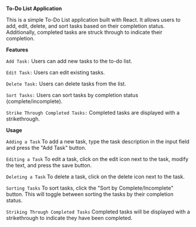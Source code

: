 **To-Do List Application**

This is a simple To-Do List application built with React. It allows users to add, edit, delete, and sort tasks based on their completion status. Additionally, completed tasks are struck through to indicate their completion.

**Features**

`Add Task:` Users can add new tasks to the to-do list.

`Edit Task:` Users can edit existing tasks.

`Delete Task:` Users can delete tasks from the list.

`Sort Tasks:` Users can sort tasks by completion status (complete/incomplete).

`Strike Through Completed Tasks:` Completed tasks are displayed with a strikethrough.

**Usage**

`Adding a Task`
To add a new task, type the task description in the input field and press the "Add Task" button.

`Editing a Task`
To edit a task, click on the edit icon next to the task, modify the text, and press the save button.

`Deleting a Task`
To delete a task, click on the delete icon next to the task.

`Sorting Tasks`
To sort tasks, click the "Sort by Complete/Incomplete" button. This will toggle between sorting the tasks by their completion status.

`Striking Through Completed Tasks`
Completed tasks will be displayed with a strikethrough to indicate they have been completed.
